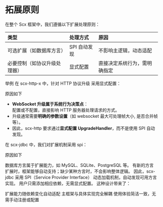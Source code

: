 # 拓展原则

在整个 Scx 框架中，我们遵循以下扩展处理原则：

| 类型             | 处理方式     | 原因             |
|:---------------|:---------|:---------------|
| 可选扩展（如数据库方言）   | SPI 自动发现 | 不影响主逻辑，动态适配    |
| 必要控制（如协议升级处理器） | 显式配置     | 直接决定系统行为，需明确指定 |

举例
在 scx-http-x 中，针对 HTTP 协议升级 采用显式配置：

原因如下

- **WebSocket 升级属于系统行为决策点**：  
  配置或不配置，直接影响 HTTP 服务器处理请求的方式。
- 升级通常需要**明确的参数设置**（如 websocket 最大可处理帧大小, 是否合并帧等）。
- 因此，scx-http 要求通过**显式配置 UpgradeHandler**，而不是使用 SPI 自动发现。

在 scx-jdbc 中，我们对扩展机制采用 spi：

原因如下

数据库方言属于扩展能力，如 MySQL、SQLite、PostgreSQL 等。
有新的方言扩展时，框架能够自动支持；缺少某种方言时，不会影响整体逻辑。
因此，scx-jdbc 采用 SPI（Service Provider Interface） 动态加载机制，自动发现可用方言实现。
用户只需添加相应依赖，无需显式配置。
这种设计带来了：

扩展能力随依赖变化自动适配
主框架与具体实现完全解耦
使用体验简洁一致，无需手动注册或配置
